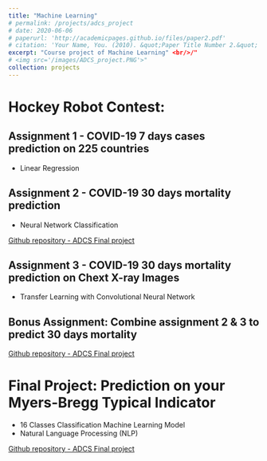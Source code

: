 ```yaml
---
title: "Machine Learning"
# permalink: /projects/adcs_project
# date: 2020-06-06
# paperurl: 'http://academicpages.github.io/files/paper2.pdf'
# citation: 'Your Name, You. (2010). &quot;Paper Title Number 2.&quot; <i>Journal 1</i>. 1(2).'
excerpt: "Course project of Machine Learning" <br/>/"
# <img src='/images/ADCS_project.PNG'>"
collection: projects
---
```


# Hockey Robot Contest:

## Assignment 1 - COVID-19 7 days cases prediction on 225 countries
* Linear Regression

## Assignment 2 - COVID-19 30 days mortality prediction
* Neural Network Classification

[Github repository - ADCS Final project](https://,,,)

## Assignment 3 - COVID-19 30 days mortality prediction on Chext X-ray Images
* Transfer Learning with Convolutional Neural Network

## Bonus Assignment: Combine assignment 2 & 3 to predict 30 days mortality

[Github repository - ADCS Final project](https://,,,)

# Final Project: Prediction on your Myers-Bregg Typical Indicator 
* 16 Classes Classification Machine Learning Model
* Natural Language Processing (NLP)

[Github repository - ADCS Final project](https://,,,)

<!-- Recommended citation: Your Name, You. (2010). "Paper Title Number 2." <i>Journal 1</i>. 1(2). -->